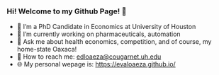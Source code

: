 ### Hi! Welcome to my Github Page! 👋

- 🌱 I’m a PhD Candidate in Economics at University of Houston
- 🔭 I’m currently working on pharmaceuticals, automation
- 💬 Ask me about health economics, competition, and of course, my home-state Oaxaca!
- 📧 How to reach me: edloaeza@cougarnet.uh.edu
- 🌐 My personal wepage is: https://evaloaeza.github.io/
